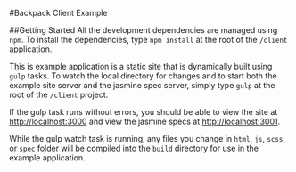 #Backpack Client Example

##Getting Started
All the development dependencies are managed using `npm`. To install the dependencies, type `npm install` at the root of the `/client` application.

This is example application is a static site that is dynamically built using `gulp` tasks. To watch the local directory for changes and to start both the example site server and the jasmine spec server, simply type `gulp` at the root of the `/client` project.

If the gulp task runs without errors, you should be able to view the site at [http://localhost:3000](http://localhost:3000) and view the jasmine specs at [http://localhost:3001](http://localhost:3001).

While the gulp watch task is running, any files you change in `html`, `js`, `scss`, or `spec` folder will be compiled into the `build` directory for use in the example application.